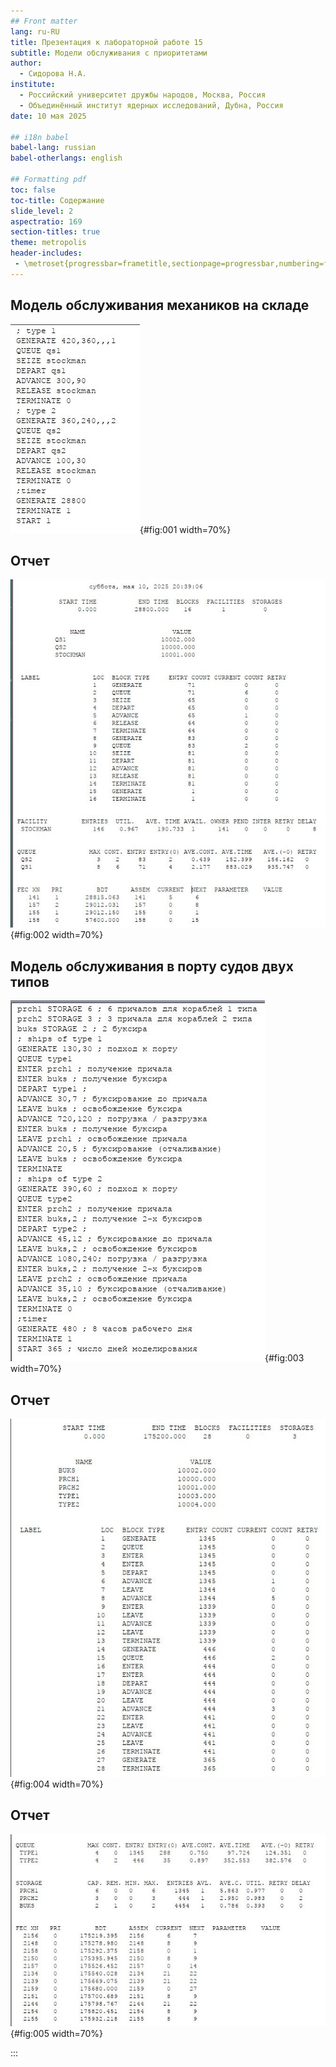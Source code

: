 ```yaml
---
## Front matter
lang: ru-RU
title: Презентация к лабораторной работе 15
subtitle: Модели обслуживания с приоритетами
author:
  - Сидорова Н.А.
institute:
  - Российский университет дружбы народов, Москва, Россия
  - Объединённый институт ядерных исследований, Дубна, Россия
date: 10 мая 2025

## i18n babel
babel-lang: russian
babel-otherlangs: english

## Formatting pdf
toc: false
toc-title: Содержание
slide_level: 2
aspectratio: 169
section-titles: true
theme: metropolis
header-includes:
 - \metroset{progressbar=frametitle,sectionpage=progressbar,numbering=fraction}
---
```




## Модель обслуживания механиков на складе

![Код модели 1](image/1.JPG){#fig:001 width=70%}

## Отчет

![Отчет 1](image/2.JPG){#fig:002 width=70%}

## Модель обслуживания в порту судов двух типов

![Код модели 2](image/3.JPG){#fig:003 width=70%}

## Отчет

![Отчет 2](image/4.JPG){#fig:004 width=70%}

## Отчет

![Отчет 2](image/5.JPG){#fig:005 width=70%}

:::


